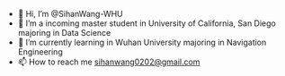 - 👋 Hi, I’m @SihanWang-WHU
- 👀 I’m a incoming master student in University of California, San Diego majoring in Data Science
- 🌱 I’m currently learning in Wuhan University majoring in Navigation Engineering
- 📫 How to reach me sihanwang0202@gmail.com

<!---
SihanWang-WHU/SihanWang-WHU is a ✨ special ✨ repository because its `README.md` (this file) appears on your GitHub profile.
You can click the Preview link to take a look at your changes.
--->
